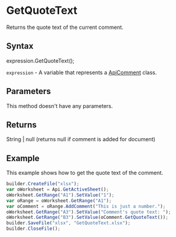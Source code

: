 # GetQuoteText

Returns the quote text of the current comment.

## Syntax

expression.GetQuoteText();

`expression` - A variable that represents a [ApiComment](../ApiComment.md) class.

## Parameters

This method doesn't have any parameters.

## Returns

String &#124; null (returns null if comment is added for document)

## Example

This example shows how to get the quote text of the comment.

```javascript
builder.CreateFile("xlsx");
var oWorksheet = Api.GetActiveSheet();
oWorksheet.GetRange("A1").SetValue("1");
var oRange = oWorksheet.GetRange("A1");
var oComment = oRange.AddComment("This is just a number.");
oWorksheet.GetRange("A3").SetValue("Comment's quote text: ");
oWorksheet.GetRange("B3").SetValue(oComment.GetQuoteText());
builder.SaveFile("xlsx", "GetQuoteText.xlsx");
builder.CloseFile();
```
